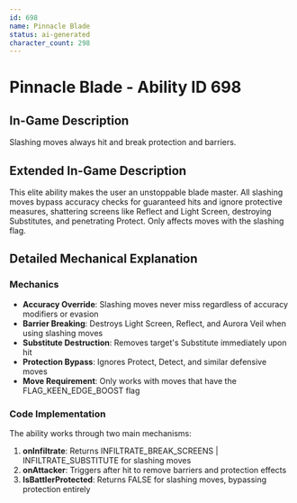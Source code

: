 ```yaml
---
id: 698
name: Pinnacle Blade
status: ai-generated
character_count: 298
---
```


# Pinnacle Blade - Ability ID 698

## In-Game Description
Slashing moves always hit and break protection and barriers.

## Extended In-Game Description
This elite ability makes the user an unstoppable blade master. All slashing moves bypass accuracy checks for guaranteed hits and ignore protective measures, shattering screens like Reflect and Light Screen, destroying Substitutes, and penetrating Protect. Only affects moves with the slashing flag.

## Detailed Mechanical Explanation

### Mechanics
- **Accuracy Override**: Slashing moves never miss regardless of accuracy modifiers or evasion
- **Barrier Breaking**: Destroys Light Screen, Reflect, and Aurora Veil when using slashing moves  
- **Substitute Destruction**: Removes target's Substitute immediately upon hit
- **Protection Bypass**: Ignores Protect, Detect, and similar defensive moves
- **Move Requirement**: Only works with moves that have the FLAG_KEEN_EDGE_BOOST flag

### Code Implementation
The ability works through two main mechanisms:
1. **onInfiltrate**: Returns INFILTRATE_BREAK_SCREENS | INFILTRATE_SUBSTITUTE for slashing moves
2. **onAttacker**: Triggers after hit to remove barriers and protection effects
3. **IsBattlerProtected**: Returns FALSE for slashing moves, bypassing protection entirely